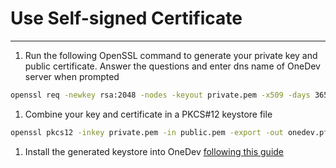 # Use Self-signed Certificate
-------
1. Run the following OpenSSL command to generate your private key and public certificate. Answer the questions and enter dns name of OneDev server when prompted
  ```bash
  openssl req -newkey rsa:2048 -nodes -keyout private.pem -x509 -days 365 -out public.pem
  ```
1. Combine your key and certificate in a PKCS#12 keystore file
  ```bash
  openssl pkcs12 -inkey private.pem -in public.pem -export -out onedev.pfx
  ```
1. Install the generated keystore into OneDev [following this guide](install-keystore.md)